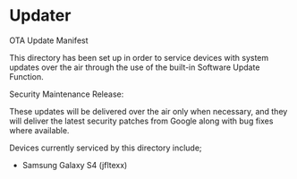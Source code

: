 # Updater
OTA Update Manifest

This directory has been set up in order to service devices with system updates over the air through the use of the built-in Software Update Function.

Security Maintenance Release:

These updates will be delivered over the air only when necessary, and they will deliver the latest security patches from Google along with bug fixes where available.

Devices currently serviced by this directory include;

* Samsung Galaxy S4 (jfltexx)
